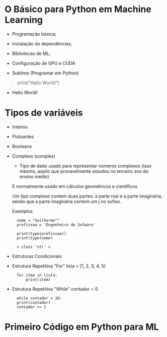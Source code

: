 # O Básico para Python em Machine Learning

- Programação básica;
- Instalação de dependências;
- Bibliotecas de ML;
- Configuração de GPU e CUDA

- Sublime (Programar em Python)

> print("Hello World!") 
- Hello World!

# Tipos de variáveis

- Inteiros
- Flutuantes
- Booleana
- Complexo (complex)
    * Tipo de dado usado para representar números complexos (isso mesmo, aquilo que provavelmente estudou no terceiro ano do ensino médio)
    
    É normalmente usado em cálculos geométricos e científicos 

    Um tipo complexo contem duas partes: a parte real e a parte imaginária, sendo que a parte imaginária contem um j no sufixo.

    Exemplos: 

        nome = "Guilherme"" 
        profissao = 'Engenheiro de Sofware' 
        
        print(type(profissao))
        print(type(nome)

        < class 'str' >

- Estruturas Condicionais

- Estrutura Repetitiva "For"
        lista = [1, 2, 3, 4, 5]

        for item in lista:
            print(item)

- Estrutura Repetitiva "While"
        contador = 0 

        while contador < 10:
        print(contador)
        contador += 1


# Primeiro Código em Python para ML
